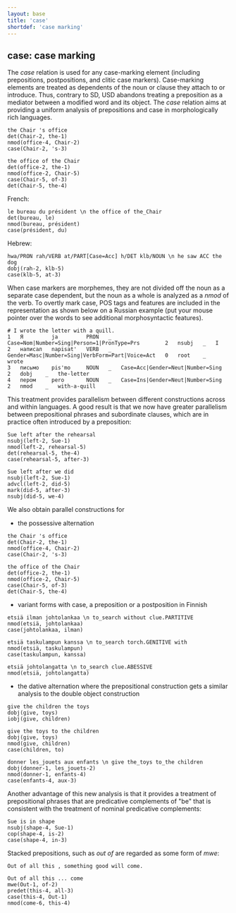 ```yaml
---
layout: base
title: 'case'
shortdef: 'case marking'
---
```


## case: case marking


The *case* relation is used for any case-marking element (including prepositions, postpositions, and clitic case markers). Case-marking elements are treated as dependents of the noun or clause they attach to or introduce. Thus, contrary to SD, USD abandons treating a preposition as a mediator between a modified word and its object. The *case* relation aims at providing a uniform analysis of prepositions and case in morphologically rich languages.

~~~ sdparse
the Chair 's office
det(Chair-2, the-1)
nmod(office-4, Chair-2)
case(Chair-2, 's-3)
~~~

~~~ sdparse
the office of the Chair
det(office-2, the-1)
nmod(office-2, Chair-5)
case(Chair-5, of-3)
det(Chair-5, the-4)
~~~

French:

~~~ sdparse
le bureau du président \n the office of the_Chair
det(bureau, le)
nmod(bureau, président)
case(président, du)
~~~

Hebrew:

~~~ sdparse
hwa/PRON rah/VERB at/PART[Case=Acc] h/DET klb/NOUN \n he saw ACC the dog  
dobj(rah-2, klb-5)
case(klb-5, at-3)
~~~


When case markers are morphemes, they are not divided off the noun as a separate case dependent,
but the noun as a whole is analyzed as a *nmod* of the verb.
To overtly mark case, POS tags and features are included in the representation as shown below on a Russian example
(put your mouse pointer over the words to see additional morphosyntactic features).

~~~ conllu
# I wrote the letter with a quill.
1   Я         ja         PRON   _   Case=Nom|Number=Sing|Person=1|PronType=Prs        2   nsubj   _   I
2   написал   napisat'   VERB   _   Gender=Masc|Number=Sing|VerbForm=Part|Voice=Act   0   root    _   wrote
3   письмо    pis'mo     NOUN   _   Case=Acc|Gender=Neut|Number=Sing                  2   dobj    _   the-letter
4   пером     pero       NOUN   _   Case=Ins|Gender=Neut|Number=Sing                  2   nmod    _   with-a-quill
~~~

This treatment provides parallelism between different constructions
across and within languages. A good result is that we now have greater
parallelism between prepositional phrases and subordinate clauses,
which are in practice often introduced by a preposition:

~~~ sdparse
Sue left after the rehearsal
nsubj(left-2, Sue-1)
nmod(left-2, rehearsal-5)
det(rehearsal-5, the-4)
case(rehearsal-5, after-3)
~~~

~~~ sdparse
Sue left after we did
nsubj(left-2, Sue-1)
advcl(left-2, did-5)
mark(did-5, after-3)
nsubj(did-5, we-4)
~~~

We also obtain parallel constructions for


- the possessive alternation

~~~ sdparse
the Chair 's office
det(Chair-2, the-1)
nmod(office-4, Chair-2)
case(Chair-2, 's-3)
~~~

~~~ sdparse
the office of the Chair
det(office-2, the-1)
nmod(office-2, Chair-5)
case(Chair-5, of-3)
det(Chair-5, the-4)
~~~


- variant forms with case, a preposition or a
postposition in Finnish

~~~ sdparse
etsiä ilman johtolankaa \n to_search without clue.PARTITIVE
nmod(etsiä, johtolankaa)
case(johtolankaa, ilman)
~~~

~~~ sdparse
etsiä taskulampun kanssa \n to_search torch.GENITIVE with
nmod(etsiä, taskulampun)
case(taskulampun, kanssa)
~~~

~~~ sdparse
etsiä johtolangatta \n to_search clue.ABESSIVE
nmod(etsiä, johtolangatta)
~~~


- the dative alternation where the prepositional construction gets a similar
analysis to the double object construction

~~~ sdparse
give the children the toys
dobj(give, toys)
iobj(give, children)
~~~

~~~ sdparse
give the toys to the children
dobj(give, toys)
nmod(give, children)
case(children, to)
~~~

~~~ sdparse
donner les_jouets aux enfants \n give the_toys to_the children
dobj(donner-1, les_jouets-2)
nmod(donner-1, enfants-4)
case(enfants-4, aux-3)
~~~

Another advantage of this new analysis is that it provides a treatment
of prepositional phrases that are predicative complements of "be" that is consistent with the treatment of nominal predicative
complements:

~~~ sdparse
Sue is in shape
nsubj(shape-4, Sue-1)
cop(shape-4, is-2)
case(shape-4, in-3)
~~~

Stacked prepositions, such as *out of* are regarded as some form of *mwe*:

~~~ sdparse
Out of all this , something good will come.
~~~

~~~ sdparse
Out of all this ... come
mwe(Out-1, of-2)
predet(this-4, all-3)
case(this-4, Out-1)
nmod(come-6, this-4)
~~~
